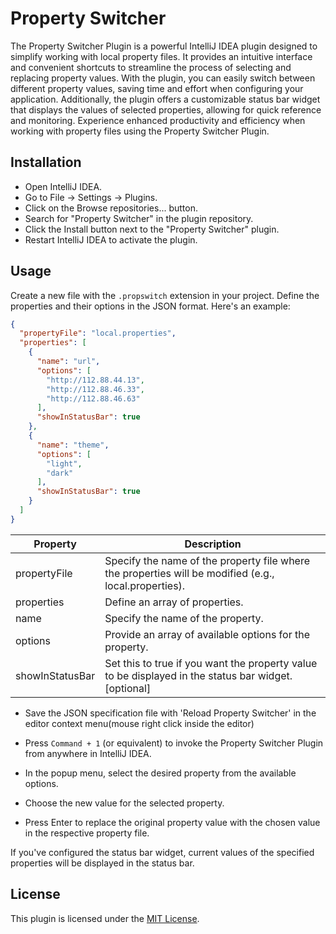 # Property Switcher

The Property Switcher Plugin is a powerful IntelliJ IDEA plugin designed to simplify working with local property files.
It provides an intuitive interface and convenient shortcuts to streamline the process of selecting and replacing
property values. With the plugin, you can easily switch between different property values, saving time and effort when
configuring your application. Additionally, the plugin offers a customizable status bar widget that displays the values
of selected properties, allowing for quick reference and monitoring. Experience enhanced productivity and efficiency
when working with property files using the Property Switcher Plugin.

## Installation

* Open IntelliJ IDEA.
* Go to File -> Settings -> Plugins.
* Click on the Browse repositories... button.
* Search for "Property Switcher" in the plugin repository.
* Click the Install button next to the "Property Switcher" plugin.
* Restart IntelliJ IDEA to activate the plugin.

## Usage

Create a new file with the `.propswitch` extension in your project.
Define the properties and their options in the JSON format. Here's an example:

```json
{
  "propertyFile": "local.properties",
  "properties": [
    {
      "name": "url",
      "options": [
        "http://112.88.44.13",
        "http://112.88.46.33",
        "http://112.88.46.63"
      ],
      "showInStatusBar": true
    },
    {
      "name": "theme",
      "options": [
        "light",
        "dark"
      ],
      "showInStatusBar": true
    }
  ]
}
```

| Property        | Description                                                                                           |
|-----------------|-------------------------------------------------------------------------------------------------------|
| propertyFile    | Specify the name of the property file where the properties will be modified (e.g., local.properties). |
| properties      | Define an array of properties.                                                                        |
| name            | Specify the name of the property.                                                                     |
| options         | Provide an array of available options for the property.                                               |
| showInStatusBar | Set this to true if you want the property value to be displayed in the status bar widget. [optional]  |

 - Save the JSON specification file with 'Reload Property Switcher' in the editor context menu(mouse right click inside the editor)

 - Press `Command + 1` (or equivalent) to invoke the Property Switcher Plugin from anywhere in IntelliJ IDEA.
 - In the popup menu, select the desired property from the available options.
 - Choose the new value for the selected property.
 - Press Enter to replace the original property value with the chosen value in the respective property file.

If you've configured the status bar widget, current values of the specified properties will be displayed in the
status bar.

## License

This plugin is licensed under the [MIT License](https://opensource.org/licenses/MIT).